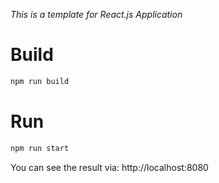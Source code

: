 *This is a template for React.js Application*

# Build
``` javascript
npm run build
```
# Run
``` javascript
npm run start
```
You can see the result via: http://localhost:8080

